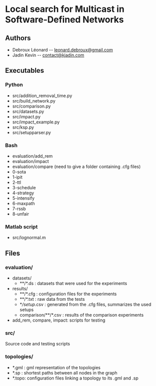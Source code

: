 # Local search for Multicast in Software-Defined Networks #

## Authors ##
*   Debroux Léonard -- leonard.debroux@gmail.com
*   Jadin Kevin -- contact@kjadin.com

## Executables ##

### Python
*   src/addition_removal_time.py
*   src/build_network.py
*   src/comparison.py
*   src/datasets.py
*   src/impact.py
*   src/impact_example.py
*   src/ksp.py
*   src/setupparser.py

### Bash
*   evaluation/add_rem
*   evaluation/impact
*   evaluation/compare (need to give a folder containing .cfg files)
  *   0-sota
  *   1-ipit
  *   2-ttl
  *   3-schedule
  *   4-strategy
  *   5-intensify
  *   6-maxpath
  *   7-rssb
  *   8-unfair

### Matlab script
*   src/lognormal.m

## Files ##

### evaluation/
*   datasets/
    *   **/*.ds : datasets that were used for the experiments
*   results/
    *   **/*.cfg : configuration files for the experiments
    *   **/*.txt : raw data from the tests
    *   **/setup*.csv : generated from the .cfg files, summarizes the used setups
    *   comparison/**/*.csv : results of the comparison experiments
*   add_rem, compare, impact: scripts for testing

### src/
Source code and testing scripts


### topologies/
*   *.gml : gml representation of the topologies
*   *.sp : shortest paths between all nodes in the graph
*   *.topo: configuration files linking a topology to its .gml and .sp


